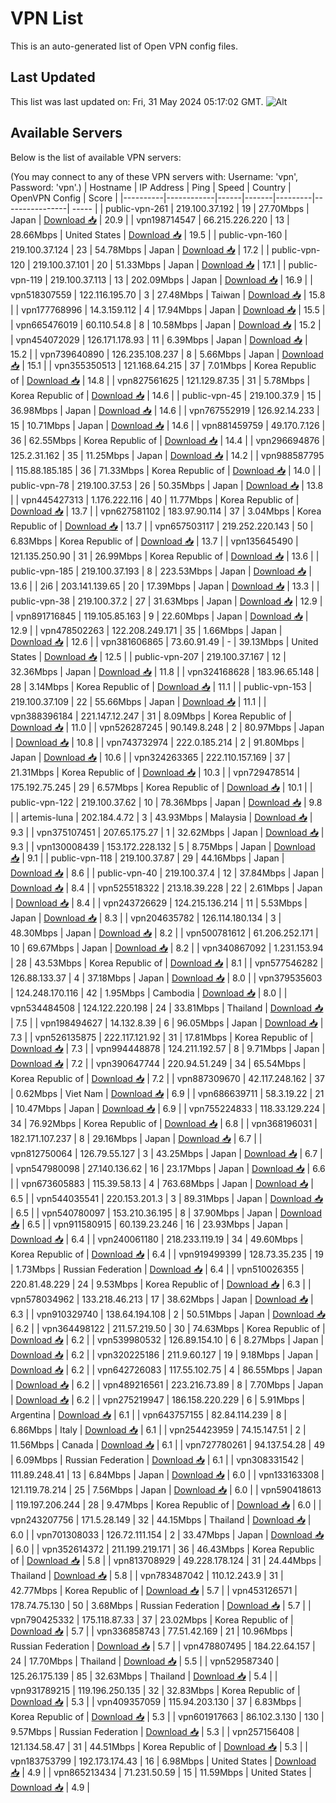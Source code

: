 # VPN List

This is an auto-generated list of Open VPN config files.

## Last Updated

This list was last updated on: Fri, 31 May 2024 05:17:02 GMT.
![Alt](https://repobeats.axiom.co/api/embed/186b98318ef1479477931607c1ad7d823f12451f.svg "Repobeats analytics image")

## Available Servers

Below is the list of available VPN servers:

(You may connect to any of these VPN servers with: Username: 'vpn', Password: 'vpn'.)
| Hostname | IP Address | Ping | Speed | Country | OpenVPN Config | Score |
|----------|------------|------|-------|---------|----------------| ----- |
| public-vpn-261 | 219.100.37.192 | 19 | 27.70Mbps | Japan | [Download 📥](./configs/server_0_JP.ovpn) | 20.9 |
| vpn198714547 | 66.215.226.220 | 13 | 28.66Mbps | United States | [Download 📥](./configs/server_1_US.ovpn) | 19.5 |
| public-vpn-160 | 219.100.37.124 | 23 | 54.78Mbps | Japan | [Download 📥](./configs/server_2_JP.ovpn) | 17.2 |
| public-vpn-120 | 219.100.37.101 | 20 | 51.33Mbps | Japan | [Download 📥](./configs/server_3_JP.ovpn) | 17.1 |
| public-vpn-119 | 219.100.37.113 | 13 | 202.09Mbps | Japan | [Download 📥](./configs/server_4_JP.ovpn) | 16.9 |
| vpn518307559 | 122.116.195.70 | 3 | 27.48Mbps | Taiwan | [Download 📥](./configs/server_5_TW.ovpn) | 15.8 |
| vpn177768996 | 14.3.159.112 | 4 | 17.94Mbps | Japan | [Download 📥](./configs/server_6_JP.ovpn) | 15.5 |
| vpn665476019 | 60.110.54.8 | 8 | 10.58Mbps | Japan | [Download 📥](./configs/server_7_JP.ovpn) | 15.2 |
| vpn454072029 | 126.171.178.93 | 11 | 6.39Mbps | Japan | [Download 📥](./configs/server_8_JP.ovpn) | 15.2 |
| vpn739640890 | 126.235.108.237 | 8 | 5.66Mbps | Japan | [Download 📥](./configs/server_9_JP.ovpn) | 15.1 |
| vpn355350513 | 121.168.64.215 | 37 | 7.01Mbps | Korea Republic of | [Download 📥](./configs/server_10_KR.ovpn) | 14.8 |
| vpn827561625 | 121.129.87.35 | 31 | 5.78Mbps | Korea Republic of | [Download 📥](./configs/server_11_KR.ovpn) | 14.6 |
| public-vpn-45 | 219.100.37.9 | 15 | 36.98Mbps | Japan | [Download 📥](./configs/server_12_JP.ovpn) | 14.6 |
| vpn767552919 | 126.92.14.233 | 15 | 10.71Mbps | Japan | [Download 📥](./configs/server_13_JP.ovpn) | 14.6 |
| vpn881459759 | 49.170.7.126 | 36 | 62.55Mbps | Korea Republic of | [Download 📥](./configs/server_14_KR.ovpn) | 14.4 |
| vpn296694876 | 125.2.31.162 | 35 | 11.25Mbps | Japan | [Download 📥](./configs/server_15_JP.ovpn) | 14.2 |
| vpn988587795 | 115.88.185.185 | 36 | 71.33Mbps | Korea Republic of | [Download 📥](./configs/server_16_KR.ovpn) | 14.0 |
| public-vpn-78 | 219.100.37.53 | 26 | 50.35Mbps | Japan | [Download 📥](./configs/server_17_JP.ovpn) | 13.8 |
| vpn445427313 | 1.176.222.116 | 40 | 11.77Mbps | Korea Republic of | [Download 📥](./configs/server_18_KR.ovpn) | 13.7 |
| vpn627581102 | 183.97.90.114 | 37 | 3.04Mbps | Korea Republic of | [Download 📥](./configs/server_19_KR.ovpn) | 13.7 |
| vpn657503117 | 219.252.220.143 | 50 | 6.83Mbps | Korea Republic of | [Download 📥](./configs/server_20_KR.ovpn) | 13.7 |
| vpn135645490 | 121.135.250.90 | 31 | 26.99Mbps | Korea Republic of | [Download 📥](./configs/server_21_KR.ovpn) | 13.6 |
| public-vpn-185 | 219.100.37.193 | 8 | 223.53Mbps | Japan | [Download 📥](./configs/server_22_JP.ovpn) | 13.6 |
| 2i6 | 203.141.139.65 | 20 | 17.39Mbps | Japan | [Download 📥](./configs/server_23_JP.ovpn) | 13.3 |
| public-vpn-38 | 219.100.37.2 | 27 | 31.63Mbps | Japan | [Download 📥](./configs/server_24_JP.ovpn) | 12.9 |
| vpn891716845 | 119.105.85.163 | 9 | 22.60Mbps | Japan | [Download 📥](./configs/server_25_JP.ovpn) | 12.9 |
| vpn478502263 | 122.208.249.171 | 35 | 1.66Mbps | Japan | [Download 📥](./configs/server_26_JP.ovpn) | 12.6 |
| vpn381606865 | 73.60.91.49 | - | 39.13Mbps | United States | [Download 📥](./configs/server_27_US.ovpn) | 12.5 |
| public-vpn-207 | 219.100.37.167 | 12 | 32.36Mbps | Japan | [Download 📥](./configs/server_28_JP.ovpn) | 11.8 |
| vpn324168628 | 183.96.65.148 | 28 | 3.14Mbps | Korea Republic of | [Download 📥](./configs/server_29_KR.ovpn) | 11.1 |
| public-vpn-153 | 219.100.37.109 | 22 | 55.66Mbps | Japan | [Download 📥](./configs/server_30_JP.ovpn) | 11.1 |
| vpn388396184 | 221.147.12.247 | 31 | 8.09Mbps | Korea Republic of | [Download 📥](./configs/server_31_KR.ovpn) | 11.0 |
| vpn526287245 | 90.149.8.248 | 2 | 80.97Mbps | Japan | [Download 📥](./configs/server_32_JP.ovpn) | 10.8 |
| vpn743732974 | 222.0.185.214 | 2 | 91.80Mbps | Japan | [Download 📥](./configs/server_33_JP.ovpn) | 10.6 |
| vpn324263365 | 222.110.157.169 | 37 | 21.31Mbps | Korea Republic of | [Download 📥](./configs/server_34_KR.ovpn) | 10.3 |
| vpn729478514 | 175.192.75.245 | 29 | 6.57Mbps | Korea Republic of | [Download 📥](./configs/server_35_KR.ovpn) | 10.1 |
| public-vpn-122 | 219.100.37.62 | 10 | 78.36Mbps | Japan | [Download 📥](./configs/server_36_JP.ovpn) | 9.8 |
| artemis-luna | 202.184.4.72 | 3 | 43.93Mbps | Malaysia | [Download 📥](./configs/server_37_MY.ovpn) | 9.3 |
| vpn375107451 | 207.65.175.27 | 1 | 32.62Mbps | Japan | [Download 📥](./configs/server_38_JP.ovpn) | 9.3 |
| vpn130008439 | 153.172.228.132 | 5 | 8.75Mbps | Japan | [Download 📥](./configs/server_39_JP.ovpn) | 9.1 |
| public-vpn-118 | 219.100.37.87 | 29 | 44.16Mbps | Japan | [Download 📥](./configs/server_40_JP.ovpn) | 8.6 |
| public-vpn-40 | 219.100.37.4 | 12 | 37.84Mbps | Japan | [Download 📥](./configs/server_41_JP.ovpn) | 8.4 |
| vpn525518322 | 213.18.39.228 | 22 | 2.61Mbps | Japan | [Download 📥](./configs/server_42_JP.ovpn) | 8.4 |
| vpn243726629 | 124.215.136.214 | 11 | 5.53Mbps | Japan | [Download 📥](./configs/server_43_JP.ovpn) | 8.3 |
| vpn204635782 | 126.114.180.134 | 3 | 48.30Mbps | Japan | [Download 📥](./configs/server_44_JP.ovpn) | 8.2 |
| vpn500781612 | 61.206.252.171 | 10 | 69.67Mbps | Japan | [Download 📥](./configs/server_45_JP.ovpn) | 8.2 |
| vpn340867092 | 1.231.153.94 | 28 | 43.53Mbps | Korea Republic of | [Download 📥](./configs/server_46_KR.ovpn) | 8.1 |
| vpn577546282 | 126.88.133.37 | 4 | 37.18Mbps | Japan | [Download 📥](./configs/server_47_JP.ovpn) | 8.0 |
| vpn379535603 | 124.248.170.116 | 42 | 1.95Mbps | Cambodia | [Download 📥](./configs/server_48_KH.ovpn) | 8.0 |
| vpn534484508 | 124.122.220.198 | 24 | 33.81Mbps | Thailand | [Download 📥](./configs/server_49_TH.ovpn) | 7.5 |
| vpn198494627 | 14.132.8.39 | 6 | 96.05Mbps | Japan | [Download 📥](./configs/server_50_JP.ovpn) | 7.3 |
| vpn526135875 | 222.117.121.92 | 31 | 17.81Mbps | Korea Republic of | [Download 📥](./configs/server_51_KR.ovpn) | 7.3 |
| vpn994448878 | 124.211.192.57 | 8 | 9.71Mbps | Japan | [Download 📥](./configs/server_52_JP.ovpn) | 7.2 |
| vpn390647744 | 220.94.51.249 | 34 | 65.54Mbps | Korea Republic of | [Download 📥](./configs/server_53_KR.ovpn) | 7.2 |
| vpn887309670 | 42.117.248.162 | 37 | 0.62Mbps | Viet Nam | [Download 📥](./configs/server_54_VN.ovpn) | 6.9 |
| vpn686639711 | 58.3.19.22 | 21 | 10.47Mbps | Japan | [Download 📥](./configs/server_55_JP.ovpn) | 6.9 |
| vpn755224833 | 118.33.129.224 | 34 | 76.92Mbps | Korea Republic of | [Download 📥](./configs/server_56_KR.ovpn) | 6.8 |
| vpn368196031 | 182.171.107.237 | 8 | 29.16Mbps | Japan | [Download 📥](./configs/server_57_JP.ovpn) | 6.7 |
| vpn812750064 | 126.79.55.127 | 3 | 43.25Mbps | Japan | [Download 📥](./configs/server_58_JP.ovpn) | 6.7 |
| vpn547980098 | 27.140.136.62 | 16 | 23.17Mbps | Japan | [Download 📥](./configs/server_59_JP.ovpn) | 6.6 |
| vpn673605883 | 115.39.58.13 | 4 | 763.68Mbps | Japan | [Download 📥](./configs/server_60_JP.ovpn) | 6.5 |
| vpn544035541 | 220.153.201.3 | 3 | 89.31Mbps | Japan | [Download 📥](./configs/server_61_JP.ovpn) | 6.5 |
| vpn540780097 | 153.210.36.195 | 8 | 37.90Mbps | Japan | [Download 📥](./configs/server_62_JP.ovpn) | 6.5 |
| vpn911580915 | 60.139.23.246 | 16 | 23.93Mbps | Japan | [Download 📥](./configs/server_63_JP.ovpn) | 6.4 |
| vpn240061180 | 218.233.119.19 | 34 | 49.60Mbps | Korea Republic of | [Download 📥](./configs/server_64_KR.ovpn) | 6.4 |
| vpn919499399 | 128.73.35.235 | 19 | 1.73Mbps | Russian Federation | [Download 📥](./configs/server_65_RU.ovpn) | 6.4 |
| vpn510026355 | 220.81.48.229 | 24 | 9.53Mbps | Korea Republic of | [Download 📥](./configs/server_66_KR.ovpn) | 6.3 |
| vpn578034962 | 133.218.46.213 | 17 | 38.62Mbps | Japan | [Download 📥](./configs/server_67_JP.ovpn) | 6.3 |
| vpn910329740 | 138.64.194.108 | 2 | 50.51Mbps | Japan | [Download 📥](./configs/server_68_JP.ovpn) | 6.2 |
| vpn364498122 | 211.57.219.50 | 30 | 74.63Mbps | Korea Republic of | [Download 📥](./configs/server_69_KR.ovpn) | 6.2 |
| vpn539980532 | 126.89.154.10 | 6 | 8.27Mbps | Japan | [Download 📥](./configs/server_70_JP.ovpn) | 6.2 |
| vpn320225186 | 211.9.60.127 | 19 | 9.18Mbps | Japan | [Download 📥](./configs/server_71_JP.ovpn) | 6.2 |
| vpn642726083 | 117.55.102.75 | 4 | 86.55Mbps | Japan | [Download 📥](./configs/server_72_JP.ovpn) | 6.2 |
| vpn489216561 | 223.216.73.89 | 8 | 7.70Mbps | Japan | [Download 📥](./configs/server_73_JP.ovpn) | 6.2 |
| vpn275219947 | 186.158.220.229 | 6 | 5.91Mbps | Argentina | [Download 📥](./configs/server_74_AR.ovpn) | 6.1 |
| vpn643757155 | 82.84.114.239 | 8 | 6.86Mbps | Italy | [Download 📥](./configs/server_75_IT.ovpn) | 6.1 |
| vpn254423959 | 74.15.147.51 | 2 | 11.56Mbps | Canada | [Download 📥](./configs/server_76_CA.ovpn) | 6.1 |
| vpn727780261 | 94.137.54.28 | 49 | 6.09Mbps | Russian Federation | [Download 📥](./configs/server_77_RU.ovpn) | 6.1 |
| vpn308331542 | 111.89.248.41 | 13 | 6.84Mbps | Japan | [Download 📥](./configs/server_78_JP.ovpn) | 6.0 |
| vpn133163308 | 121.119.78.214 | 25 | 7.56Mbps | Japan | [Download 📥](./configs/server_79_JP.ovpn) | 6.0 |
| vpn590418613 | 119.197.206.244 | 28 | 9.47Mbps | Korea Republic of | [Download 📥](./configs/server_80_KR.ovpn) | 6.0 |
| vpn243207756 | 171.5.28.149 | 32 | 44.15Mbps | Thailand | [Download 📥](./configs/server_81_TH.ovpn) | 6.0 |
| vpn701308033 | 126.72.111.154 | 2 | 33.47Mbps | Japan | [Download 📥](./configs/server_82_JP.ovpn) | 6.0 |
| vpn352614372 | 211.199.219.171 | 36 | 46.43Mbps | Korea Republic of | [Download 📥](./configs/server_83_KR.ovpn) | 5.8 |
| vpn813708929 | 49.228.178.124 | 31 | 24.44Mbps | Thailand | [Download 📥](./configs/server_84_TH.ovpn) | 5.8 |
| vpn783487042 | 110.12.243.9 | 31 | 42.77Mbps | Korea Republic of | [Download 📥](./configs/server_85_KR.ovpn) | 5.7 |
| vpn453126571 | 178.74.75.130 | 50 | 3.68Mbps | Russian Federation | [Download 📥](./configs/server_86_RU.ovpn) | 5.7 |
| vpn790425332 | 175.118.87.33 | 37 | 23.02Mbps | Korea Republic of | [Download 📥](./configs/server_87_KR.ovpn) | 5.7 |
| vpn336858743 | 77.51.42.169 | 21 | 10.96Mbps | Russian Federation | [Download 📥](./configs/server_88_RU.ovpn) | 5.7 |
| vpn478807495 | 184.22.64.157 | 24 | 17.70Mbps | Thailand | [Download 📥](./configs/server_89_TH.ovpn) | 5.5 |
| vpn529587340 | 125.26.175.139 | 85 | 32.63Mbps | Thailand | [Download 📥](./configs/server_90_TH.ovpn) | 5.4 |
| vpn931789215 | 119.196.250.135 | 32 | 32.83Mbps | Korea Republic of | [Download 📥](./configs/server_91_KR.ovpn) | 5.3 |
| vpn409357059 | 115.94.203.130 | 37 | 6.83Mbps | Korea Republic of | [Download 📥](./configs/server_92_KR.ovpn) | 5.3 |
| vpn601917663 | 86.102.3.130 | 130 | 9.57Mbps | Russian Federation | [Download 📥](./configs/server_93_RU.ovpn) | 5.3 |
| vpn257156408 | 121.134.58.47 | 31 | 44.51Mbps | Korea Republic of | [Download 📥](./configs/server_94_KR.ovpn) | 5.3 |
| vpn183753799 | 192.173.174.43 | 16 | 6.98Mbps | United States | [Download 📥](./configs/server_95_US.ovpn) | 4.9 |
| vpn865213434 | 71.231.50.59 | 15 | 11.59Mbps | United States | [Download 📥](./configs/server_96_US.ovpn) | 4.9 |
